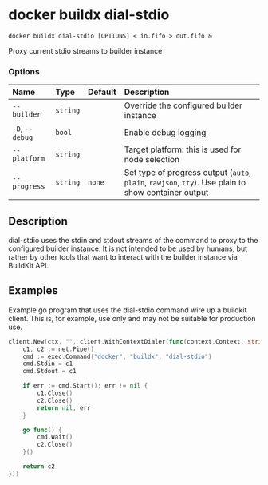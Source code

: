 # docker buildx dial-stdio

```text
docker buildx dial-stdio [OPTIONS] < in.fifo > out.fifo &
```

<!---MARKER_GEN_START-->
Proxy current stdio streams to builder instance

### Options

| Name            | Type     | Default | Description                                                                                         |
|:----------------|:---------|:--------|:----------------------------------------------------------------------------------------------------|
| `--builder`     | `string` |         | Override the configured builder instance                                                            |
| `-D`, `--debug` | `bool`   |         | Enable debug logging                                                                                |
| `--platform`    | `string` |         | Target platform: this is used for node selection                                                    |
| `--progress`    | `string` | `none`  | Set type of progress output (`auto`, `plain`, `rawjson`, `tty`). Use plain to show container output |


<!---MARKER_GEN_END-->

## Description

dial-stdio uses the stdin and stdout streams of the command to proxy to the
configured builder instance. It is not intended to be used by humans, but
rather by other tools that want to interact with the builder instance via
BuildKit API.

## Examples

Example go program that uses the dial-stdio command wire up a buildkit client.
This is, for example, use only and may not be suitable for production use.

```go
client.New(ctx, "", client.WithContextDialer(func(context.Context, string) (net.Conn, error) {
    c1, c2 := net.Pipe()
    cmd := exec.Command("docker", "buildx", "dial-stdio")
    cmd.Stdin = c1
    cmd.Stdout = c1

    if err := cmd.Start(); err != nil {
        c1.Close()
        c2.Close()
        return nil, err
    }

    go func() {
        cmd.Wait()
        c2.Close()
    }()

    return c2
}))
```
